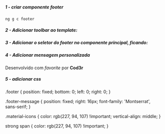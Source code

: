 ##### 1 - criar componente footer
    ng g c footer

##### 2 - Adicionar toolbar ao template:
<mat-toolbar class="footer">
</mat-toolbar>

##### 3 - Adicionar o seletor do footer no componente principal, ficando:
<fenix-header></fenix-header>

<fenix-footer></fenix-footer>

##### 4 - Adicionar mensagem personalizada
<mat-toolbar class="footer">
    <span class="footer-message">
        Desenvolvido com
        <i class="material-icons">
            favorite
        </i>
        por <strong> Cod<span>3</span>r</strong>
    </span>
</mat-toolbar>

##### 5 - adicionar css
.footer {
    position: fixed;
    bottom: 0;
    left: 0;
    right: 0;
}

.footer-message {
    position: fixed;
    right: 16px;
    font-family: 'Montserrat', sans-serif;
}

.material-icons {
    color: rgb(227, 94, 107) !important;
    vertical-align: middle;
}

strong span {
    color: rgb(227, 94, 107) !important;
}
